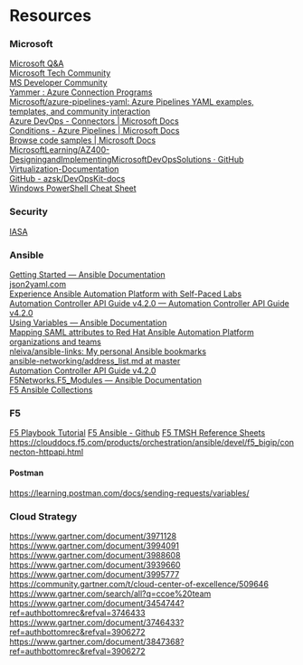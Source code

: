 # Resources
### Microsoft
[Microsoft Q&A](https://docs.microsoft.com/en-us/answers/products/)  <br>
[Microsoft Tech Community](https://techcommunity.microsoft.com/)  <br>
[MS Developer Community](https://developercommunity.visualstudio.com/home)  <br>
[Yammer : Azure Connection Programs](https://www.yammer.com/azureadvisors/#/home)  <br>
[Microsoft/azure-pipelines-yaml: Azure Pipelines YAML examples, templates, and community interaction](https://github.com/microsoft/azure-pipelines-yaml)  <br>
[Azure DevOps - Connectors | Microsoft Docs](https://docs.microsoft.com/en-us/connectors/visualstudioteamservices/#update-a-work-item)   <br>
[Conditions - Azure Pipelines | Microsoft Docs](https://docs.microsoft.com/en-us/azure/devops/pipelines/process/conditions?view=azure-devops&tabs=classic)   <br>
[Browse code samples | Microsoft Docs](https://docs.microsoft.com/en-us/samples/browse/?products=azure-logic-apps) <br>
[MicrosoftLearning/AZ400-DesigningandImplementingMicrosoftDevOpsSolutions · GitHub](https://github.com/MicrosoftLearning/AZ400-DesigningandImplementingMicrosoftDevOpsSolutions/tree/master/Instructions/Labs) <br>
[Virtualization-Documentation](https://github.com/MicrosoftDocs/Virtualization-Documentation)  <br>
[GitHub - azsk/DevOpsKit-docs](https://github.com/azsk/DevOpsKit-docs)  <br>
[Windows PowerShell Cheat Sheet](https://www.theochem.ru.nl/~pwormer/teachmat/PS_cheat_sheet.html)   <br>

### Security 
[IASA ](https://iasaglobal.org/)

### Ansible
[Getting Started — Ansible Documentation](https://docs.ansible.com/ansible/latest/user_guide/intro_getting_started.html) <br>
[json2yaml.com](http://json2yaml.com/)  <br>
[Experience Ansible Automation Platform with Self-Paced Labs](https://www.ansible.com/products/ansible-training)  <br>
[Automation Controller API Guide v4.2.0 — Automation Controller API Guide v4.2.0](https://docs.ansible.com/automation-controller/latest/html/controllerapi/index.html)   <br>
[Using Variables — Ansible Documentation](https://docs.ansible.com/ansible/latest/user_guide/playbooks_variables.html#understanding-variable-precedence)<br>
[Mapping SAML attributes to Red Hat Ansible Automation Platform organizations and teams](https://www.ansible.com/blog/mapping-saml-attributes-to-red-hat-ansible-automation-platform-organizations-and-teams)   <br>
[nleiva/ansible-links: My personal Ansible bookmarks](https://github.com/nleiva/ansible-links)   <br>
[ansible-networking/address_list.md at master](https://github.com/nleiva/ansible-networking/blob/master/F5/address_list.md) <br>
[Automation Controller API Guide v4.2.0](https://docs.ansible.com/automation-controller/latest/html/controllerapi/access_resources.html) <br>
[F5Networks.F5_Modules — Ansible Documentation](https://docs.ansible.com/ansible/latest/collections/f5networks/f5_modules/index.html#plugin-index) <br>
[F5 Ansible Collections](https://clouddocs.f5.com/products/orchestration/ansible/devel/)  <br>

### F5
[F5 Playbook Tutorial](https://clouddocs.f5.com/products/orchestration/ansible/devel/usage/playbook_tutorial.html)
[F5 Ansible - Github](https://github.com/F5Networks/f5-ansible)
[F5 TMSH Reference Sheets](https://clouddocs.f5.com/cli/tmsh-reference/latest/)
https://clouddocs.f5.com/products/orchestration/ansible/devel/f5_bigip/connecton-httpapi.html

#### Postman
https://learning.postman.com/docs/sending-requests/variables/

### Cloud Strategy
https://www.gartner.com/document/3971128
https://www.gartner.com/document/3994091
https://www.gartner.com/document/3988608
https://www.gartner.com/document/3939660
https://www.gartner.com/document/3995777
https://community.gartner.com/t/cloud-center-of-excellence/509646
https://www.gartner.com/search/all?q=ccoe%20team
https://www.gartner.com/document/3454744?ref=authbottomrec&refval=3746433
https://www.gartner.com/document/3746433?ref=authbottomrec&refval=3906272
https://www.gartner.com/document/3847368?ref=authbottomrec&refval=3906272
